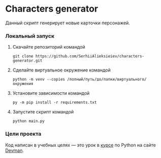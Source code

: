 # Characters generator
 
Данный скрипт генерирует новые карточки персонажей.

### Локальный запуск
1. Скачайте репозиторий командой
  
	`git clone https://github.com/SerhiiAlieksieiev/characters-generator.git`
2. Сделайте виртуальное окружение командой
 
 	`python -m venv --copies /полный/путь/до/папки/виртуального/окружения `
3. Установите зависимости  командой 

	`py -m pip install -r requirements.txt`
   
4. Запустите скрипт командой 

	`python main.py`

### Цели проекта
Код написан в учебных целях — это урок в [курсе](https://dvmn.org/referrals/khnIM90ONObdHawnJXjYOyKnwrucdRj9zsA5DEPm/) по Python на сайте [Devman](https://dvmn.org/referrals/eC72w2BASG9Zj3T7iMTSsxDbHXthCmJmeLKBNfwf/).
